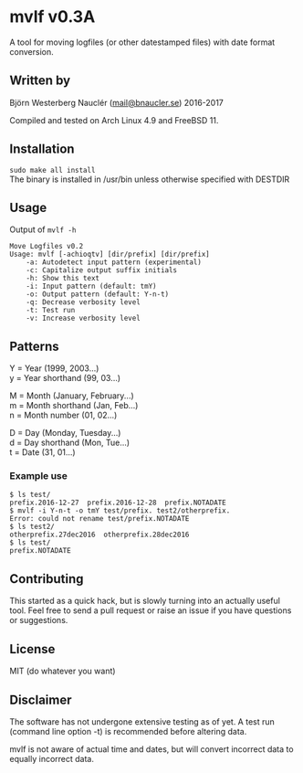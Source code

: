 # mvlf v0.3A
A tool for moving logfiles (or other datestamped files) with date format conversion.

## Written by
Björn Westerberg Nauclér (mail@bnaucler.se) 2016-2017

Compiled and tested on Arch Linux 4.9 and FreeBSD 11.

## Installation
`sudo make all install`  
The binary is installed in /usr/bin unless otherwise specified with DESTDIR

## Usage
Output of `mvlf -h`  
```
Move Logfiles v0.2
Usage: mvlf [-achioqtv] [dir/prefix] [dir/prefix]
	-a: Autodetect input pattern (experimental)
	-c: Capitalize output suffix initials
	-h: Show this text
	-i: Input pattern (default: tmY)
	-o: Output pattern (default: Y-n-t)
	-q: Decrease verbosity level
	-t: Test run
	-v: Increase verbosity level
```

## Patterns
Y = Year (1999, 2003...)  
y = Year shorthand (99, 03...)

M = Month (January, February...)  
m = Month shorthand (Jan, Feb...)  
n = Month number (01, 02...)  

D = Day (Monday, Tuesday...)  
d = Day shorthand (Mon, Tue...)  
t = Date (31, 01...)

### Example use
```
$ ls test/
prefix.2016-12-27  prefix.2016-12-28  prefix.NOTADATE
$ mvlf -i Y-n-t -o tmY test/prefix. test2/otherprefix.
Error: could not rename test/prefix.NOTADATE
$ ls test2/
otherprefix.27dec2016  otherprefix.28dec2016
$ ls test/
prefix.NOTADATE
```

## Contributing
This started as a quick hack, but is slowly turning into an actually useful tool. Feel free to send a pull request or raise an issue if you have questions or suggestions.

## License
MIT (do whatever you want)

## Disclaimer
The software has not undergone extensive testing as of yet. A test run (command line option -t) is recommended before altering data.

mvlf is not aware of actual time and dates, but will convert incorrect data to equally incorrect data.
